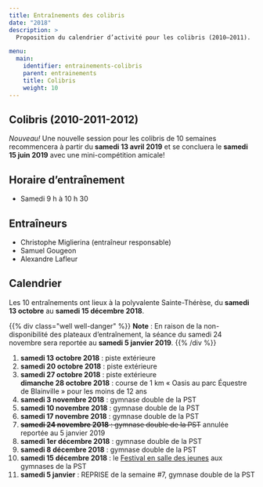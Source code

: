 ```yaml
---
title: Entraînements des colibris
date: "2018"
description: >
  Proposition du calendrier d’activité pour les colibris (2010–2011).

menu:
  main:
    identifier: entrainements-colibris
    parent: entrainements
    title: Colibris
    weight: 10
---
```


## Colibris (2010-2011-2012)

<em class="badge badge-primary">Nouveau!</em> Une nouvelle session pour les colibris de 10 semaines recommencera à partir du **samedi 13 avril 2019** et se concluera le **samedi 15 juin 2019** avec une mini-compétition amicale!

## Horaire d’entraînement

 - Samedi 9 h à 10 h 30

## Entraîneurs

* Christophe Miglierina (entraîneur responsable)
* Samuel Gougeon
* Alexandre Lafleur

## Calendrier

Les 10 entraînements ont lieux à la polyvalente Sainte-Thérèse, du **samedi 13 octobre** au **samedi 15 décembre 2018**.

{{% div class="well well-danger" %}}
**Note** : En raison de la non-disponibilité des plateaux d’entraînement, la séance du samedi 24 novembre sera reportée au **samedi 5 janvier 2019**.
{{% /div %}}

1. **samedi 13 octobre 2018** : piste extérieure 
2. **samedi 20 octobre 2018** : piste extérieure
3. **samedi 27 octobre 2018** : piste extérieure  
    **dimanche 28 octobre 2018** : course de 1 km « Oasis au parc Équestre de Blainville » pour les moins de 12 ans
4. **samedi 3 novembre 2018** : gymnase double de la PST 
5. **samedi 10 novembre 2018** : gymnase double de la PST
6. **samedi 17 novembre 2018** : gymnase double de la PST
7. ~~**samedi 24 novembre 2018** : gymnase double de la PST~~ <span class="badge badge-danger">annulée</span> reportée au 5 janvier 2019
8. **samedi 1er décembre 2018** : gymnase double de la PST
9. **samedi 8 décembre 2018** : gymnase double de la PST
10. **samedi 15 décembre 2018** : le [Festival en salle des jeunes](/competitions/festival-en-salle-des-jeunes/) aux gymnases de la PST
11. **samedi 5 janvier** : REPRISE de la semaine #7, gymnase double de la PST